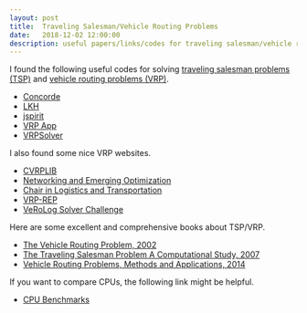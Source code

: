 ```yaml
---
layout: post
title:  Traveling Salesman/Vehicle Routing Problems
date:   2018-12-02 12:00:00
description: useful papers/links/codes for traveling salesman/vehicle routing problems
---
```


I found the following useful codes for solving <a href="https://en.wikipedia.org/wiki/Travelling_salesman_problem" target="_blank">traveling salesman problems (TSP)</a> and <a href="https://en.wikipedia.org/wiki/Vehicle_routing_problem" target="_blank">vehicle routing problems (VRP)</a>.

<ul>
    <li><a href="http://www.math.uwaterloo.ca/tsp/concorde/index.html" target="_blank">Concorde</a></li>
    <li><a href="http://akira.ruc.dk/~keld/research/LKH-3/" target="_blank">LKH</a></li>
    <li><a href="https://github.com/graphhopper/jsprit" target="_blank">jspirit</a></li>
    <li><a href="https://allgo.inria.fr/app/vehiclerouting" target="_blank">VRP App</a></li>
    <li><a href="https://vrpsolver.math.u-bordeaux.fr/" target="_blank">VRPSolver</a></li>
</ul>

I also found some nice VRP websites.

<ul>
    <li><a href="http://vrp.galgos.inf.puc-rio.br/index.php/en/" target="_blank">CVRPLIB</a></li>
    <li><a href="http://neo.lcc.uma.es/vrp/" target="_blank">Networking and Emerging Optimization</a></li>
    <li><a href="http://chairelogistique.hec.ca/en/" target="_blank">Chair in Logistics and Transportation</a></li>
    <li><a href="http://www.vrp-rep.org/" target="_blank">VRP-REP</a></li>
    <li><a href="https://www.euro-online.org/websites/verolog/verolog-solver-challenge/" target="_blank">VeRoLog Solver Challenge</a></li>
</ul>

Here are some excellent and comprehensive books about TSP/VRP.

<ul>
    <li><a href="https://epubs.siam.org/doi/book/10.1137/1.9780898718515" target="_blank">The Vehicle Routing Problem, 2002</a></li>
    <li><a href="https://press.princeton.edu/titles/8451.html" target="_blank">The Traveling Salesman Problem A Computational Study, 2007</a></li>
    <li><a href="http://bookstore.siam.org/mo18/" target="_blank">Vehicle Routing Problems, Methods and Applications, 2014</a></li>
</ul>

If you want to compare CPUs, the following link might be helpful.

<ul>
    <li><a href="https://www.cpubenchmark.net/singleThread.html" target="_blank">CPU Benchmarks</a></li>
</ul>